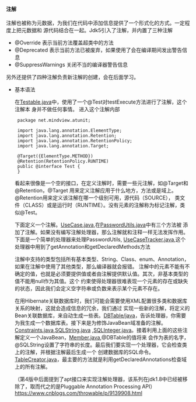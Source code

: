 #### 注解

   注解也被称为元数据，为我们在代码中添加信息提供了一个形式化的方式。一定程度上把元数据和
   源代码结合在一起。Jdk5引入了注解，并内置了三种注解
   - @Override 表示当前方法覆盖超类中的方法
   - @Deprecated 表示当前方法已被废弃，如果使用了会在编译期间发出警告信息
   - @SuppressWarnings 关闭不当的编译器警告信息
   
   另外还提供了四种注解负责新注解的创建，会在后面学习。
   
   - 基本语法
   
       在[Testable.java](Testable.java)中，使用了一个@Test对testExecute方法进行了注解，这个注解本
       身并不做任何事情。
       进入这个注解内部
       ```
        package net.mindview.atunit;
        
        import java.lang.annotation.ElementType;
        import java.lang.annotation.Retention;
        import java.lang.annotation.RetentionPolicy;
        import java.lang.annotation.Target;
        
        @Target({ElementType.METHOD})
        @Retention(RetentionPolicy.RUNTIME)
        public @interface Test {
        }
       ```
       看起来很像是一个空的接口，在定义注解时，需要一些元注解，如@Target和@Retention，@Target
       用来定义注解应用于什么地方，方法或是域上。@Retention用来定义该注解在哪一个级别可用，源代码（SOURCE），
       类文件（CLASS）或是运行时（RUNTIME）。没有元素的注解称为标记注解，类似@Test。
       
       下面定义一个注解。[UseCase.java](UseCase.java),在[PasswordUtils.java](PasswordUtils.java)中有三个方法被
       添加了注解。如果没有编写注解处理器，那么注解就和注释一样无法发挥作用。下面是一个简单的处理器来处理PasswordUtils,
       [UseCaseTracker.java](UseCaseTracker.java),这个处理器中用到了getAnnotation和getDeclaredMethods方法
       
       注解中支持的类型包括所有基本类型、String、Class、enum、Annotation，如果在注解中使用了其他类型，那么编译器就会报错。
       注解中的元素不能有不确定的值，也就是必须要提供值或者由注解提供默认值。其次，非基本类型的值不能用null作为其值。这个
       约束使得处理器很难表现一个元素的存在或缺失的状态，因此我们会定义空字符串或负数来表示某个元素不存在。
       
       在用Hibernate关联数据库时，我们可能会需要使用XML配置很多类和数据库关系的映射，这就会造成信息的冗余，我们通过
       实现一些新的注解，将定义的Bean关联数据库，来自动生成一些表。[DBTable/java](database/DBTable.java)，告诉处理器，你需要
       为我生成一个数据库表。接下来是为修饰JavaBean域准备的注解。[Constraints.java](database/Constraints.java),[SQLString.java](database/SQLString.java)
       ,[SQLInteger.java](database/SQLInteger.java)。接着利用上面的这些注解定义一个JavaBean，[Member.java](database/Member.java),@DBTable的值将来
       会作为表的名字，@SQLString设置了字符串的长度。最后我们要实现一个处理器，它会检查类上的注解，并根据注解最后生成一个
       创建数据库的SQL命令。[TableCreator.java](database/TableCreator.java)，最主要的方法就是利用getDeclaredAnnotations检查域上的所有注解。
       
       （第4版中后面提到了apt接口来实现注解处理器，该系列在jdk1.8中已经被移除了，取而代之的是Pluggable Annotation Processing API）
       https://www.cnblogs.com/throwable/p/9139908.html
       
   
       
       
       